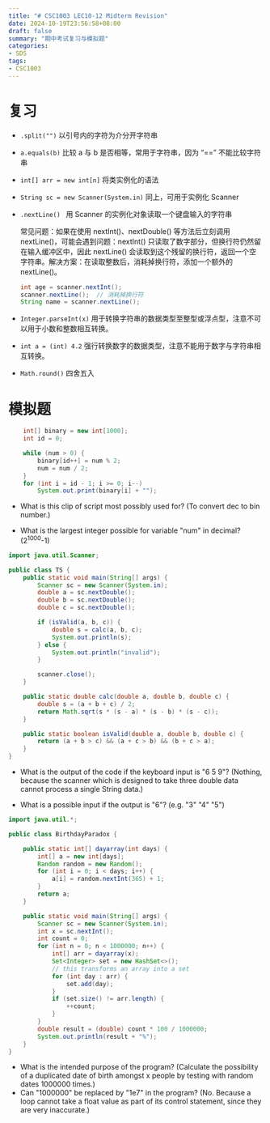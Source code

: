 ```yaml
---
title: "# CSC1003 LEC10-12 Midterm Revision"
date: 2024-10-19T23:56:58+08:00
draft: false
summary: "期中考试复习与模拟题"
categories: 
- SDS
tags: 
- CSC1003
---
```




# 复习



- `.split("")`  以引号内的字符为介分开字符串

- `a.equals(b)`  比较 a 与 b 是否相等，常用于字符串，因为 “==” 不能比较字符串

- `int[] arr = new int[n]` 将类实例化的语法

- `String sc = new Scanner(System.in)`  同上，可用于实例化 Scanner

- `.nextLine() ` 用 Scanner 的实例化对象读取一个键盘输入的字符串

  常见问题：如果在使用 nextInt()、nextDouble() 等方法后立刻调用 nextLine()，可能会遇到问题：nextInt() 只读取了数字部分，但换行符仍然留在输入缓冲区中，因此 nextLine() 会读取到这个残留的换行符，返回一个空字符串。解决方案：在读取整数后，消耗掉换行符，添加一个额外的 nextLine()。

  ```java
  int age = scanner.nextInt();
  scanner.nextLine();  // 消耗掉换行符
  String name = scanner.nextLine();
  ```

- `Integer.parseInt(x)` 用于转换字符串的数据类型至整型或浮点型，注意不可以用于小数和整数相互转换。

- `int a = (int) 4.2`  强行转换数字的数据类型，注意不能用于数字与字符串相互转换。

- `Math.round()`  四舍五入



# 模拟题



```java
    int[] binary = new int[1000];
    int id = 0;

    while (num > 0) {
        binary[id++] = num % 2;
        num = num / 2;
    }
    for (int i = id - 1; i >= 0; i--)
        System.out.print(binary[i] + "");
```
- What is this clip of script most possibly used for?
  (To convert dec to bin number.)

- What is the largest integer possible for variable "num" in decimal?
  (2<sup>1000</sup>-1)

  


```java
import java.util.Scanner;

public class TS {
    public static void main(String[] args) {
        Scanner sc = new Scanner(System.in);
        double a = sc.nextDouble();
        double b = sc.nextDouble();
        double c = sc.nextDouble();

        if (isValid(a, b, c)) {
            double s = calc(a, b, c);
            System.out.println(s);
        } else {
            System.out.println("invalid");
        }

        scanner.close();
    }

    public static double calc(double a, double b, double c) {
        double s = (a + b + c) / 2;
        return Math.sqrt(s * (s - a) * (s - b) * (s - c));
    }

    public static boolean isValid(double a, double b, double c) {
        return (a + b > c) && (a + c > b) && (b + c > a);
    }
}
```
- What is the output of the code if the keyboard input is "6 5 9"?
  (Nothing, because the scanner which is designed to take three double data cannot  process a single String data.)

- What is a possible input if the output is "6"?
  (e.g. "3" "4" "5")

  


```java
import java.util.*;

public class BirthdayParadox {

    public static int[] dayarray(int days) {
        int[] a = new int[days];
        Random random = new Random();
        for (int i = 0; i < days; i++) {
            a[i] = random.nextInt(365) + 1;
        }
        return a;
    }

    public static void main(String[] args) {
        Scanner sc = new Scanner(System.in);
        int x = sc.nextInt();
        int count = 0;
        for (int n = 0; n < 1000000; n++) {
            int[] arr = dayarray(x);
            Set<Integer> set = new HashSet<>();
            // this transforms an array into a set
            for (int day : arr) {
                set.add(day);
            }
            if (set.size() != arr.length) {
                ++count;
            }
        }
        double result = (double) count * 100 / 1000000;
        System.out.println(result + "%");
    }
}
```
- What is the intended purpose of the program?
(Calculate the possibility of a duplicated date of birth amongst x people by testing with random dates 1000000 times.)
- Can "1000000" be replaced by "1e7" in the program?
(No. Because a loop cannot take a float value as part of its control statement, since they are very inaccurate.)
